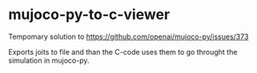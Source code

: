 # mujoco-py-to-c-viewer
Tempomary solution to https://github.com/openai/mujoco-py/issues/373

Exports joits to file and than the C-code uses them to go throught the simulation in mujoco-py.
